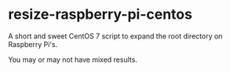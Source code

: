 # resize-raspberry-pi-centos
A short and sweet CentOS 7 script to expand the root directory on Raspberry Pi's.

You may or may not have mixed results.
